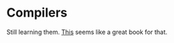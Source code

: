 # Compilers
Still learning them. [This](https://www.goodreads.com/book/show/703102.Compilers) seems like a great book for that.